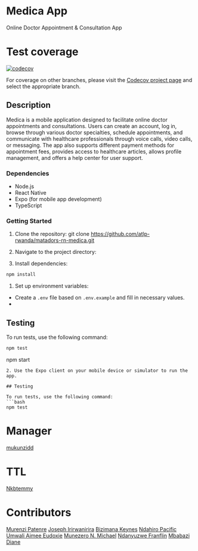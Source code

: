# Medica App

Online Doctor Appointment & Consultation App

#  Test coverage

[![codecov](https://codecov.io/gh/atlp-rwanda/matadors-rn-medica/graph/badge.svg?token=5OP0X0107C)](https://codecov.io/gh/atlp-rwanda/matadors-rn-medica)

For coverage on other branches, please visit the [Codecov project page](https://codecov.io/gh/atlp-rwanda/matadors-rn-medica) and select the appropriate branch.

  
## Description

Medica is a mobile application designed to facilitate online doctor appointments and consultations. Users can create an account, log in, browse through various doctor specialties, schedule appointments, and communicate with healthcare professionals through voice calls, video calls, or messaging. The app also supports different payment methods for appointment fees, provides access to healthcare articles, allows profile management, and offers a help center for user support.

### Dependencies

- Node.js
- React Native
- Expo (for mobile app development)
- TypeScript

### Getting Started

1. Clone the repository: 
git clone https://github.com/atlp-rwanda/matadors-rn-medica.git

2. Navigate to the project directory:

3. Install dependencies:
```bash
npm install 
```
1. Set up environment variables:
- Create a `.env` file based on `.env.example` and fill in necessary values.
- 

## Testing

To run tests, use the following command:
```bash
npm test
```
npm start
```
2. Use the Expo client on your mobile device or simulator to run the app.

## Testing

To run tests, use the following command:
```bash
npm test
```
# Manager
[mukunzidd](https://github.com/mukunzidd)

# TTL
[Nkbtemmy](https://github.com/Nkbtemmy)

# Contributors
[Murenzi Patenre]()
[Joseph Irirwanirira]()
[Bizimana Keynes]()
[Ndahiro Pacific]()
[Umwali Aimee Eudoxie]()
[Munezero N. Michael]()
[Ndanyuzwe Franflin]()
[Mbabazi Diane]()

